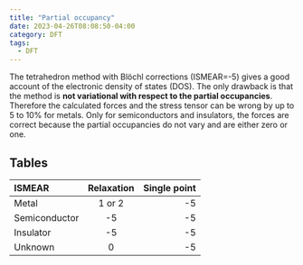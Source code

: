 ```yaml
---
title: "Partial occupancy"
date: 2023-04-26T08:08:50-04:00
category: DFT
tags:
  - DFT
---
```



The tetrahedron method with Blöchl corrections (ISMEAR=-5) gives a good account of the electronic density of states (DOS). The only drawback is that the method is __not variational with respect to the partial occupancies__. Therefore the calculated forces and the stress tensor can be wrong by up to 5 to 10% for metals. Only for semiconductors and insulators, the forces are correct because the partial occupancies do not vary and are either zero or one. 

## Tables

| ISMEAR | Relaxation | Single point |
|:--------|:-------:|--------:|
| Metal   | 1 or 2   | -5   |
| Semiconductor   | -5   | -5   |
| Insulator   | -5   | -5   |
| Unknown   | 0   | -5   |
